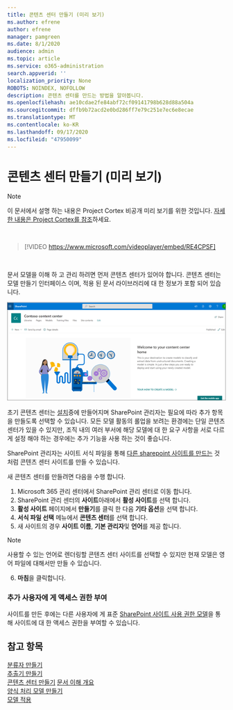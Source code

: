 ```yaml
---
title: 콘텐츠 센터 만들기 (미리 보기)
ms.author: efrene
author: efrene
manager: pamgreen
ms.date: 8/1/2020
audience: admin
ms.topic: article
ms.service: o365-administration
search.appverid: ''
localization_priority: None
ROBOTS: NOINDEX, NOFOLLOW
description: 콘텐츠 센터를 만드는 방법을 알아봅니다.
ms.openlocfilehash: ae10cdae2fe84abf72cf09141798b628d88a504a
ms.sourcegitcommit: dffb9b72acd2e0bd286ff7e79c251e7ec6e8ecae
ms.translationtype: MT
ms.contentlocale: ko-KR
ms.lasthandoff: 09/17/2020
ms.locfileid: "47950099"
---
```

# <a name="create-a-content-center-preview"></a>콘텐츠 센터 만들기 (미리 보기)

> [!Note] 
> 이 문서에서 설명 하는 내용은 Project Cortex 비공개 미리 보기를 위한 것입니다. [자세한 내용은 Project Cortex를 참조](https://aka.ms/projectcortex)하세요.</br>

</br>

> [!VIDEO https://www.microsoft.com/videoplayer/embed/RE4CPSF]

</br>

문서 모델을 이해 하 고 관리 하려면 먼저 콘텐츠 센터가 있어야 합니다. 콘텐츠 센터는 모델 만들기 인터페이스 이며, 적용 된 문서 라이브러리에 대 한 정보가 포함 되어 있습니다.</br>

   ![문서 라이브러리 선택](../media/content-understanding/content-center-page.png)</br>

초기 콘텐츠 센터는 [설치](set-up-content-understanding.md)중에 만들어지며 SharePoint 관리자는 필요에 따라 추가 항목을 만들도록 선택할 수 있습니다. 모든 모델 활동의 롤업을 보려는 환경에는 단일 콘텐츠 센터가 있을 수 있지만, 조직 내의 여러 부서에 해당 모델에 대 한 요구 사항을 서로 다르게 설정 해야 하는 경우에는 추가 기능을 사용 하는 것이 좋습니다.

SharePoint 관리자는 사이트 서식 파일을 통해 [다른 sharepoint 사이트를 만드는](https://docs.microsoft.com/sharepoint/create-site-collection) 것 처럼 콘텐츠 센터 사이트를 만들 수 있습니다.

새 콘텐츠 센터를 만들려면 다음을 수행 합니다.

1. Microsoft 365 관리 센터에서 SharePoint 관리 센터로 이동 합니다.
2. SharePoint 관리 센터의 **사이트**아래에서 **활성 사이트**를 선택 합니다.
3. **활성 사이트** 페이지에서 **만들기**를 클릭 한 다음 **기타 옵션**을 선택 합니다.
4. **서식 파일 선택** 메뉴에서 **콘텐츠 센터**를 선택 합니다.
5. 새 사이트의 경우 **사이트 이름**, **기본 관리자**및 **언어**를 제공 합니다.</br>

> [!Note] 
> 사용할 수 있는 언어로 렌더링할 콘텐츠 센터 사이트를 선택할 수 있지만 현재 모델은 영어 파일에 대해서만 만들 수 있습니다.</br>

6. **마침**을 클릭합니다.

### <a name="give-access-to-additional-users"></a>추가 사용자에 게 액세스 권한 부여
 
사이트를 만든 후에는 다른 사용자에 게 표준 [SharePoint 사이트 사용 권한 모델](https://docs.microsoft.com/sharepoint/modern-experience-sharing-permissions)을 통해 사이트에 대 한 액세스 권한을 부여할 수 있습니다.





## <a name="see-also"></a>참고 항목
[분류자 만들기](create-a-classifier.md)</br>
[추출기 만들기](create-an-extractor.md)</br>
[콘텐츠 센터 만들기](create-a-content-center.md) 
 [문서 이해 개요](document-understanding-overview.md)</br>
[양식 처리 모델 만들기](create-a-form-processing-model.md)</br>
[모델 적용](apply-a-model.md)    




